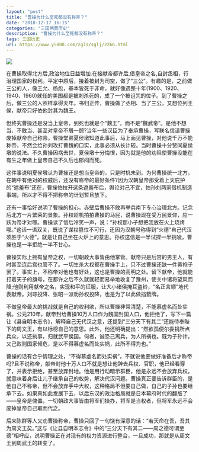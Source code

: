 ```yaml
---
layout: "post"
title: "曹操为什么至死都没有称帝？"
date: "2018-12-17 16:15"
categories: "三国两晋历史"
description: "曹操为什么至死都没有称帝？"
tags: 三国历史
url: https://www.y5000.com/zgls/sglj/2266.html
---
```






[![](https://img.y5000.com/uploads/allimg/160328/4-16032R3093K46.jpg)](https://www.y5000.com)

在曹操取得北方后,政治地位日益增加.在接献帝都许后,借皇帝之名,自封丞相，行治理国家的权利。平定中原后，接着被封为司空，做了“三公”。有趣的是，之前做三公的人，像王允、杨彪，基本皆死于非命，就好像遇整十年(1900、1920、1940、1960)就任的美国都是被刺杀死的，成了一个被诅咒的位子。到了曹操之后，做三公的人照样享得天年。书归正传，曹操做了丞相、当了三公，又想位列王侯，献帝只好依他封其为魏王。

但终究曹操还是没当上皇帝，到死也就是个“魏王”，而不是“魏武帝”。是他不想当、不敢当、甚至对皇帝不屑一顾?当年一些汉臣为了奉承曹操，写联名信请曹操废掉献帝自己称帝。曹操堂弟夏侯墩知道此事后，马上面见曹操，对他说千万不能称帝，不然会给孙刘攻打曹魏的口实，此事必须从长计较。当时曹操十分赞同夏侯墩的说法。不久曹操因病去世，夏侯墩十分悔恨，因为就是他的劝阻使曹操没能在有生之年做上皇帝自己不久后也郁闷而死。

这件事说明夏侯墩认为曹操还是想当皇帝的，只是时机未到。为何曹操统一北方，在朝中有绝对的权威后，还没有称帝的最好条件?因为汉朝皇帝那受着上天庇护的“遮羞布”还在，曹操怕拉开这条遮羞布后，舆论对己不宜，怕孙刘两家借机制造事端，所以才不得不把称帝的计划暂且放下。

还有一事恰好说明了曹操的担心。赤壁后曹操不敢再举兵南下专心治理北方。记念后北方一片繁荣的景象。孙权趁机拍拍曹操的马屁，说曹操现在受万民景仰，应一跃为帝才对哪。曹操读了信后冷笑一声，说：“孙权那小子想把我放在火上烧烤哪。”这话一语双关，既说了谋权篡位不可行，还因为汉朝号称得到“火德”自己代汉须胜于“火德”，就是让自己坐在火炉上的意思。孙权这信是一半试探一半挑唆，曹操也是一半拒绝一半不甘心。

曹操实际上拥有皇帝之权，一切朝政大事皆由他掌管。献帝只是后宫的男主人，有时甚至连后宫也管不了。一切生杀大权都在曹操手上，只不过曹操还缺一件黄袍子罢了。事实上，不称帝对他也有好处，这也是曹操的高明之处。留下献帝，他就能打着天子的旗号，在都许之后不久就就轻而易举地收复了豫州，使关中诸将望风而降;他则利用献帝之名，实现和平的征服，让大小诸侯掩耳盗铃，“名正言顺”地代表献帝。刘琮投降、张昭一派劝孙权投降，也是为了以此做挡箭牌。

不做皇帝最大的挑战就是自己的权利欲，所以曹操非常清楚，不能慕虚名而处实祸。公元210年，献帝封给曹操10万人口作为魏国封国人口，他拒绝了，写下一篇让《县自明本志令》，解释自己无代汉之意，还提到“三分天下有其二”还能侍奉陛下的周文王，有以标榜自己的意思。此外，他还明确提出：“然欲孤便尔委捐所点兵众，以还执事，归就武平侯国。何者，诚恐己离兵，为人所祸也。既为子孙计，又己败则国家倾危，是以不得慕虚名而处实祸，此所不得为也。”

曹操的话有合乎情理之处，“不得慕虚名而处实祸”，不就说他要做好准备后才称帝吗?且不说称帝，献帝封他十万人口不就是想让他辞去兵权、官职，他已经看穿了，并表示拒绝，甚至放弃封地。他是用行动暗示群臣，他是永远不会放弃兵权，就意味着身后让儿子继承自己的权势，解决代汉问题。曹操真正要告诉群臣的，是他自己不称帝，但不会放弃手中大权，这种格局不但要自己做，自己的子孙也要继承下去。如果真如此发展下去，以后东汉的政治格局就是日本幕府时代的翻版了——皇帝是傀儡，一切朝政大事皆由将军们操办，将军是当权者，但将军永远不会废掉皇帝自己取而代之。

后来陈群等人又劝曹操称帝，曹操只回了一句饶有深意的话：“若天命在吾，吾其为周文王矣。”这与《让县自明本志令》中的“三分天下有其二——周之德可谓至德”相呼应，说明曹操正在对现有的权力资源进行整合，一旦成功，那就是从周文王到周武王的转变了。
